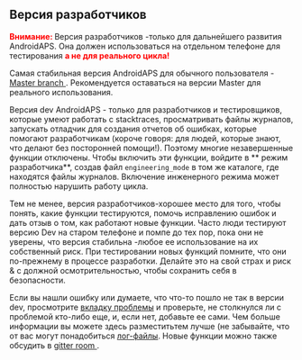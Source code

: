 ## Версия разработчиков

<font color="#FF0000"><strong> Внимание: </strong></font>
Версия разработчиков -только для дальнейшего развития AndroidAPS. Она должен использоваться на отдельном телефоне для тестирования <font color="#FF0000"><strong> а не для реального цикла!</strong></font>

Самая стабильная версия AndroidAPS для обычного пользователя - [ Master branch ](https://github.com/MilosKozak/AndroidAPS/tree/master). Рекомендуется оставаться на версии Master для реального использования.

Версия dev AndroidAPS - только для разработчиков и тестировщиков, которые умеют работать с stacktraces, просматривать файлы журналов, запускать отладчик для создания отчетов об ошибках, которые помогают разработчикам (короче говоря: для людей, которые знают, что делают без посторонней помощи!). Поэтому многие незавершенные функции отключены. Чтобы включить эти функции, войдите в ** режим разработчика**, создав файл ` engineering_mode ` в том же каталоге, где находятся файлы журналов. Включение инженерного режима может полностью нарушить работу цикла.

Тем не менее, версия разработчиков-хорошее место для того, чтобы понять, какие функции тестируются, помочь исправлению ошибок и дать отзыв о том, как работают новые функции. Часто люди тестируют версию Dev на старом телефоне и помпе до тех пор, пока они не уверены, что версия стабильна -любое ее использование на их собственный риск. При тестировании новых функций помните, что они по-прежнему в процессе разработки. Делайте это на свой страх и риск & с должной осмотрительностью, чтобы сохранить себя в безопасности.

Если вы нашли ошибку или думаете, что что-то пошло не так в версии dev, просмотрите [вкладку проблемы](https://github.com/MilosKozak/AndroidAPS/issues) и проверьте, не столкнулся ли с проблемой кто-либо еще, и, если нет, добавьте ее сами. Чем больше информации вы можете здесь разместитьтем лучше (не забывайте, что от вас могут понадобиться [лог-файлы](../Usage/Accessing-logfiles.md). Новые функции можно также обсудить в [ gitter room ](https://gitter.im/MilosKozak/AndroidAPS).